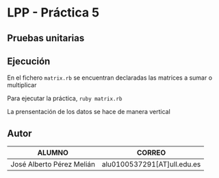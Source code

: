 LPP - Práctica 5
================

Pruebas unitarias
---------------------------------

Ejecución
---------
En el fichero `matrix.rb` se encuentran declaradas las matrices a sumar o multiplicar

Para ejecutar la práctica, `ruby matrix.rb`

La prensentación de los datos se hace de manera vertical

Autor
-------
| ALUMNO | CORREO |
| ---------- | ---------- |
| José Alberto Pérez Melián   | alu0100537291[AT]ull.edu.es   |